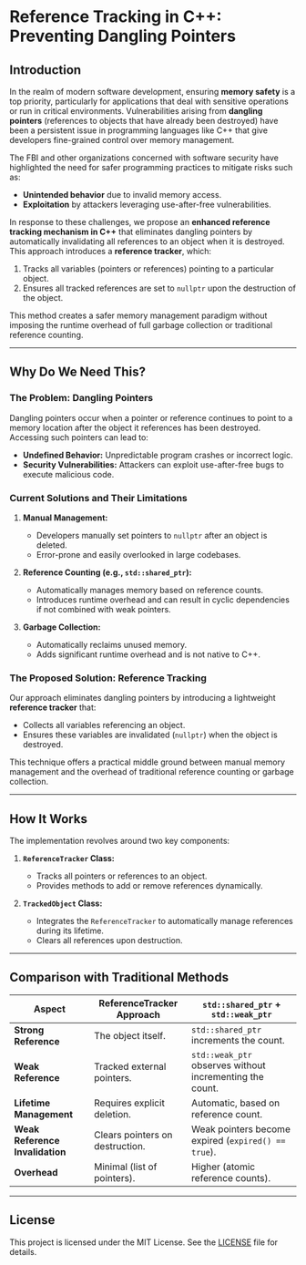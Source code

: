 # Reference Tracking in C++: Preventing Dangling Pointers

## Introduction

In the realm of modern software development, ensuring **memory safety** is a top priority, particularly for applications that deal with sensitive operations or run in critical environments. Vulnerabilities arising from **dangling pointers** (references to objects that have already been destroyed) have been a persistent issue in programming languages like C++ that give developers fine-grained control over memory management.

The FBI and other organizations concerned with software security have highlighted the need for safer programming practices to mitigate risks such as:
- **Unintended behavior** due to invalid memory access.
- **Exploitation** by attackers leveraging use-after-free vulnerabilities.

In response to these challenges, we propose an **enhanced reference tracking mechanism in C++** that eliminates dangling pointers by automatically invalidating all references to an object when it is destroyed. This approach introduces a **reference tracker**, which:
1. Tracks all variables (pointers or references) pointing to a particular object.
2. Ensures all tracked references are set to `nullptr` upon the destruction of the object.

This method creates a safer memory management paradigm without imposing the runtime overhead of full garbage collection or traditional reference counting.

---

## Why Do We Need This?

### The Problem: Dangling Pointers
Dangling pointers occur when a pointer or reference continues to point to a memory location after the object it references has been destroyed. Accessing such pointers can lead to:
- **Undefined Behavior:** Unpredictable program crashes or incorrect logic.
- **Security Vulnerabilities:** Attackers can exploit use-after-free bugs to execute malicious code.

### Current Solutions and Their Limitations
1. **Manual Management:**
   - Developers manually set pointers to `nullptr` after an object is deleted.
   - Error-prone and easily overlooked in large codebases.

2. **Reference Counting (e.g., `std::shared_ptr`):**
   - Automatically manages memory based on reference counts.
   - Introduces runtime overhead and can result in cyclic dependencies if not combined with weak pointers.

3. **Garbage Collection:**
   - Automatically reclaims unused memory.
   - Adds significant runtime overhead and is not native to C++.

### The Proposed Solution: Reference Tracking
Our approach eliminates dangling pointers by introducing a lightweight **reference tracker** that:
- Collects all variables referencing an object.
- Ensures these variables are invalidated (`nullptr`) when the object is destroyed.

This technique offers a practical middle ground between manual memory management and the overhead of traditional reference counting or garbage collection.

---

## How It Works

The implementation revolves around two key components:
1. **`ReferenceTracker` Class:** 
   - Tracks all pointers or references to an object.
   - Provides methods to add or remove references dynamically.

2. **`TrackedObject` Class:** 
   - Integrates the `ReferenceTracker` to automatically manage references during its lifetime.
   - Clears all references upon destruction.
   
---

## Comparison with Traditional Methods

| Aspect                        | ReferenceTracker Approach         | `std::shared_ptr` + `std::weak_ptr` |
|-------------------------------|------------------------------------|-------------------------------------|
| **Strong Reference**          | The object itself.                | `std::shared_ptr` increments the count. |
| **Weak Reference**            | Tracked external pointers.        | `std::weak_ptr` observes without incrementing the count. |
| **Lifetime Management**       | Requires explicit deletion.       | Automatic, based on reference count. |
| **Weak Reference Invalidation** | Clears pointers on destruction.   | Weak pointers become expired (`expired() == true`). |
| **Overhead**                  | Minimal (list of pointers).       | Higher (atomic reference counts). |

---

## License

This project is licensed under the MIT License. See the [LICENSE](LICENSE) file for details.






